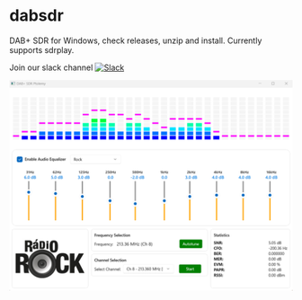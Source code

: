 # dabsdr
DAB+ SDR for Windows, check releases, unzip and install.
Currently supports sdrplay.

Join our slack channel
[![Slack](https://img.shields.io/badge/Slack-Join%20the%20chat-4A154B?logo=slack&logoColor=white)](https://join.slack.com/t/dabsdrptolemy/shared_invite/zt-3dfvv7xus-QARbfV5Y8_~AoeY3XLtDbw)


![Screenshot](screenshot.png)


